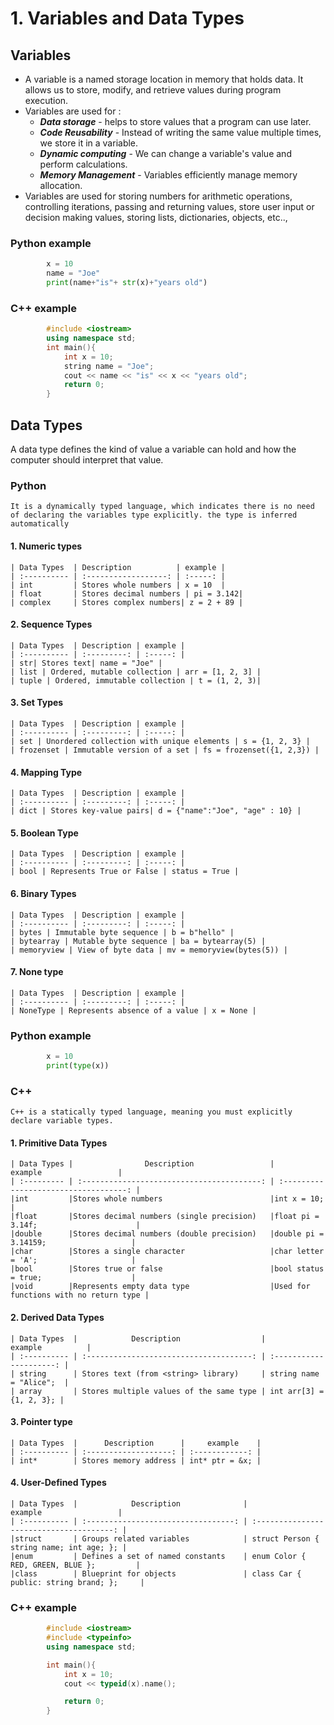 # 1. Variables and Data Types

## Variables 
- A variable is a named storage location in memory that holds data. It allows us to store, modify, and retrieve values during program execution.
- Variables are used for : 
    - ***Data storage*** - helps to store values that a program can use later.
    - ***Code Reusability*** - Instead of writing the same value multiple times, we store it in a variable.
    - ***Dynamic computing*** - We can change a variable's value and perform calculations.  
    - ***Memory Management*** - Variables efficiently manage memory allocation.
- Variables are used for storing numbers for arithmetic operations, controlling iterations, passing and returning values, store user input or decision making values, storing lists, dictionaries, objects, etc..,

<!--assigning variables  -->
###     Python example
```python
        x = 10
        name = "Joe"
        print(name+"is"+ str(x)+"years old")
```

###     C++ example
```cpp
        #include <iostream>
        using namespace std;
        int main(){
            int x = 10;
            string name = "Joe";
            cout << name << "is" << x << "years old";
            return 0;
        }
```
## Data Types
A data type defines the kind of value a variable can hold and how the computer should interpret that value.

### Python 
    It is a dynamically typed language, which indicates there is no need of declaring the variables type explicitly. the type is inferred automatically 

#### 1. Numeric types
    | Data Types  | Description          | example |
    | :---------- | :------------------: | :-----: |
    | int         | Stores whole numbers | x = 10  |
    | float       |	Stores decimal numbers | pi = 3.142|
    | complex     |	Stores complex numbers| z = 2 + 89 |
#### 2. Sequence Types
    | Data Types  | Description | example |
    | :---------- | :---------: | :-----: |
    | str| Stores text| name = "Joe" |
    | list | Ordered, mutable collection | arr = [1, 2, 3] |
    | tuple | Ordered, immutable collection | t = (1, 2, 3)|
#### 3. Set Types
    | Data Types  | Description | example |
    | :---------- | :---------: | :-----: |
    | set |	Unordered collection with unique elements | s = {1, 2, 3} |
    | frozenset | Immutable version of a set | fs = frozenset({1, 2,3}) |
#### 4. Mapping Type
    | Data Types  | Description | example |
    | :---------- | :---------: | :-----: |
    | dict | Stores key-value pairs| d = {"name":"Joe", "age" : 10} |
#### 5. Boolean Type
    | Data Types  | Description | example |
    | :---------- | :---------: | :-----: |
    | bool | Represents True or False | status = True |
#### 6. Binary Types
    | Data Types  | Description | example |
    | :---------- | :---------: | :-----: |
    | bytes	| Immutable byte sequence | b = b"hello" |
    | bytearray	| Mutable byte sequence	| ba = bytearray(5) |
    | memoryview | View of byte data | mv = memoryview(bytes(5)) |
#### 7. None type
    | Data Types  | Description | example |
    | :---------- | :---------: | :-----: |
    | NoneType | Represents absence of a value | x = None |

###     Python example
```python
        x = 10
        print(type(x))
```

### C++ 
    C++ is a statically typed language, meaning you must explicitly declare variable types.

#### 1. Primitive Data Types
    | Data Types |                Description                 |               example                 |
    | :--------- | :----------------------------------------: | :-----------------------------------: |
    |int         |Stores whole numbers                        |int x = 10;                            |
    |float       |Stores decimal numbers (single precision)	  |float pi = 3.14f;                      |
    |double      |Stores decimal numbers (double precision)	  |double pi = 3.14159;                   |
    |char        |Stores a single character	                  |char letter = 'A';                     |
    |bool        |Stores true or false	                      |bool status = true;                    |
    |void        |Represents empty data type	              |Used for functions with no return type |


#### 2. Derived Data Types
    | Data Types  |            Description                  |        example          |
    | :---------- | :-------------------------------------: | :---------------------: |
    | string	  | Stores text (from <string> library)     | string name = "Alice";  |
    | array	      | Stores multiple values of the same type | int arr[3] = {1, 2, 3}; |

#### 3. Pointer type
    | Data Types  |      Description      |     example    |
    | :---------- | :-------------------: | :------------: |
    | int*        | Stores memory address | int* ptr = &x; |

#### 4. User-Defined Types
    | Data Types  |            Description              |                  example                 |
    | :---------- | :---------------------------------: | :--------------------------------------: |
    |struct	      | Groups related variables	        | struct Person { string name; int age; }; |
    |enum	      | Defines a set of named constants	| enum Color { RED, GREEN, BLUE };         |
    |class	      | Blueprint for objects	            | class Car { public: string brand; };     |


###     C++ example
```cpp
        #include <iostream>
        #include <typeinfo>
        using namespace std;

        int main(){
            int x = 10;
            cout << typeid(x).name();

            return 0;
        }
```